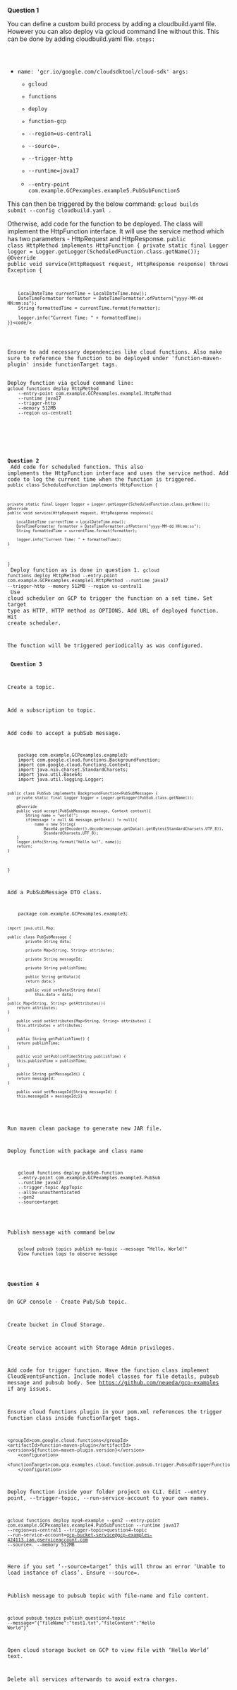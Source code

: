 <b>Question 1</b>

You can define a custom build process by adding a cloudbuild.yaml file. However you can also deploy via gcloud command line without this.
This can be done by adding cloudbuild.yaml file.
<code>steps:
  - name: 'gcr.io/google.com/cloudsdktool/cloud-sdk'
    args:
      - gcloud
      - functions
      - deploy
      - function-gcp
      - --region=us-central1
      - --source=.
      - --trigger-http
      - --runtime=java17
      - --entry-point com.example.GCPexamples.example5.PubSubFunction5</code>

This can then be triggered by the below command:
<code>gcloud builds submit --config cloudbuild.yaml .</code>
<br/>

Otherwise, add code for the function to be deployed. The class will implement the HttpFunction interface. It will use the service method which has two parameters - HttpRequest and HttpResponse.
<code>public class HttpMethod implements HttpFunction {
    private static final Logger logger = Logger.getLogger(ScheduledFunction.class.getName());
    @Override
    public void service(HttpRequest request, HttpResponse response) throws Exception {

        LocalDateTime currentTime = LocalDateTime.now();
        DateTimeFormatter formatter = DateTimeFormatter.ofPattern("yyyy-MM-dd HH:mm:ss");
        String formattedTime = currentTime.format(formatter);

        logger.info("Current Time: " + formattedTime);
    }}<code/>
<br/>
Ensure to add necessary dependencies like cloud functions. Also make sure to reference the function to be deployed under 'function-maven-plugin' inside functionTarget tags.
<br/>
Deploy function via gcloud command line:
<code>gcloud functions deploy HttpMethod
    --entry-point com.example.GCPexamples.example1.HttpMethod
    --runtime java17
    --trigger-http
    --memory 512MB
    --region us-central1
</code>
<br/>
<br/>

<b>Question 2</b>
<br/>
Add code for scheduled function. This also implements the HttpFunction interface and uses the service method. Add code to log the current time when the function is triggered.
<code>public class ScheduledFunction implements HttpFunction {

    private static final Logger logger = Logger.getLogger(ScheduledFunction.class.getName());
    @Override
    public void service(HttpRequest request, HttpResponse response){

        LocalDateTime currentTime = LocalDateTime.now();
        DateTimeFormatter formatter = DateTimeFormatter.ofPattern("yyyy-MM-dd HH:mm:ss");
        String formattedTime = currentTime.format(formatter);

        logger.info("Current Time: " + formattedTime);
    }
}</code>
<br/>
Deploy function as is done in question 1.
<code>gcloud functions deploy HttpMethod
    --entry-point com.example.GCPexamples.example1.HttpMethod
    --runtime java17
    --trigger-http
    --memory 512MB
    --region us-central1</code>
    <br/>
Use cloud scheduler on GCP to trigger the function on a set time. Set target type as HTTP, HTTP method as OPTIONS. Add URL of deployed function.
Hit create scheduler.

The function will be triggered periodically as was configured.
<br/>
<br/>
<b>Question 3</b>

Create a topic.

Add a subscription to topic.

Add code to accept a pubSub message. 

<code>
	package com.example.GCPexamples.example3;
	import com.google.cloud.functions.BackgroundFunction;
  	import com.google.cloud.functions.Context;
  	import java.nio.charset.StandardCharsets;
  	import java.util.Base64;
  	import java.util.logging.Logger;
  
  	public class PubSub implements BackgroundFunction<PubSubMessage> {
    	private static final Logger logger = Logger.getLogger(PubSub.class.getName());

    	@Override
    	public void accept(PubSubMessage message, Context context){
        	String name = "world!";
        	if(message != null && message.getData() != null){
	            name = new String(
                    Base64.getDecoder().decode(message.getData().getBytes(StandardCharsets.UTF_8)),
                    StandardCharsets.UTF_8);
        }
        logger.info(String.format("Hello %s!", name));
        return;
    }
}
</code>

Add a PubSubMessage DTO class. 


<code>
	package com.example.GCPexamples.example3;

	import java.util.Map;

	public class PubSubMessage {
    		private String data;

    		private Map<String, String> attributes;

    		private String messageId;

    		private String publishTime;

    		public String getData(){
        	return data;}

    		public void setData(String data){
        		this.data = data;
    }
	public Map<String, String> getAttributes(){
        return attributes;
    }

    	public void setAttributes(Map<String, String> attributes) {
        this.attributes = attributes;
    }

    	public String getPublishTime() {
        return publishTime;
    }

    	public void setPublishTime(String publishTime) {
        this.publishTime = publishTime;
    }

    	public String getMessageId() {
        return messageId;
    }

    	public void setMessageId(String messageId) {
        this.messageId = messageId;}}
</code>

Run maven clean package to generate new JAR file.

Deploy function with package and class name 


<code>
	gcloud functions deploy pubSub-function 
	--entry-point com.example.GCPexamples.example3.PubSub 
	--runtime java17 
	--trigger-topic AppTopic 
	--allow-unauthenticated 
	--gen2 
	--source=target
</code>

<br/>
Publish message with command below 

<code>
	gcloud pubsub topics publish my-topic --message "Hello, World!"
	View function logs to observe message
</code>
<br/> <br/>
<b>Question 4</b>

On GCP console - Create Pub/Sub topic.

Create bucket in Cloud Storage.

Create service account with Storage Admin privileges.

Add code for trigger function. Have the function class implement CloudEventsFunction. Include model classes for file details, pubsub message and pubsub body. See https://github.com/neueda/gcp-examples if any issues.

Ensure cloud functions plugin in your pom.xml references the trigger function class inside functionTarget tags.

	<groupId>com.google.cloud.functions</groupId>
	<artifactId>function-maven-plugin</artifactId>
	<version>${function-maven-plugin.version}</version>
		<configuration>
			<functionTarget>com.gcp.examples.cloud.function.pubsub.trigger.PubsubTriggerFunction</functionTarget>
		</configuration>

Deploy function inside your folder project on CLI.
Edit --entry point, --trigger-topic, --run-service-account to your own names.

<code>gcloud functions deploy myq4-example --gen2 --entry-point com.example.GCPexamples.example4.PubSubFunction --runtime java17 --region=us-central1 --trigger-topic=question4-topic --run-service-account=gcp-bucket-service@gcp-examples-424113.iam.gserviceaccount.com --source=. --memory 512MB</code>

Here if you set ‘--source=target’ this will throw an error ‘Unable to load instance of class’. Ensure --source=.

Publish message to pubsub topic with file-name and file content.


<code>gcloud pubsub topics publish question4-topic --message="{\"fileName\":\"test1.txt\",\"fileContent\":\"Hello World\"}"</code>

Open cloud storage bucket on GCP to view file with ‘Hello World’ text.

Delete all services afterwards to avoid extra charges.
